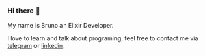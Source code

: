 ### Hi there 👋

My name is Bruno an Elixir Developer.

I love to learn and talk about programing, feel free to contact me via [telegram](https://t.me/Sunbro) or [linkedin](https://www.linkedin.com/in/bruno-saragosa/).
